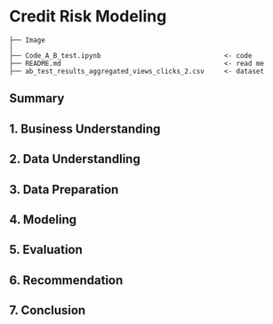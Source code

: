 # Credit Risk Modeling

```
├── Image                       
│
├── Code_A_B_test.ipynb                               <- code
├── README.md                                         <- read me
├── ab_test_results_aggregated_views_clicks_2.csv     <- dataset
```

## Summary

## 1. Business Understanding

## 2. Data Understandling

## 3. Data Preparation

## 4. Modeling

## 5. Evaluation

## 6. Recommendation

## 7. Conclusion
